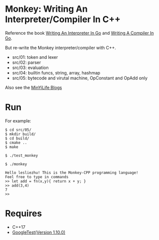 # Monkey: Writing An Interpreter/Compiler In C++

Reference the book [Writing An Interpreter In Go](https://interpreterbook.com/) and [Writing A Compiler In Go](https://compilerbook.com/).

But re-write the Monkey interpreter/compiler with C++.

- src/01: token and lexer
- src/02: parser
- src/03: evaluation
- src/04: builtin funcs, string, array, hashmap
- src/05: bytecode and virutal machine, OpConstant and OpAdd only

Also see the [MinYiLife Blogs](http://lesliezhu.com/tags/%E8%A7%A3%E9%87%8A%E5%99%A8%E4%B8%8E%E7%BC%96%E8%AF%91%E5%99%A8.html)

# Run

For example:

```
$ cd src/05/
$ mkdir build/
$ cd build/
$ cmake ..
$ make

$ ./test_monkey

$ ./monkey

Hello lesliezhu! This is the Monkey-CPP programming language!
Feel free to type in commands
>> let add = fn(x,y){ return x + y; }
>> add(3,4)
7
>>
```

# Requires

- C++17
- [GoogleTest(Version 1.10.0)](https://github.com/google/googletest)
